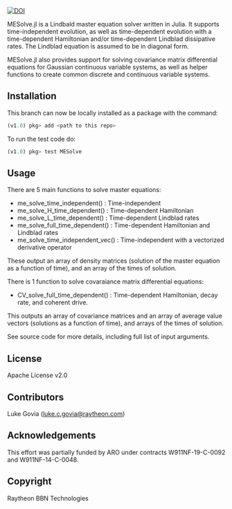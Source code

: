 [![DOI](https://zenodo.org/badge/DOI/10.5281/zenodo.3743496.svg)](https://doi.org/10.5281/zenodo.3743496)

MESolve.jl is a Lindbald master equation solver written in Julia. It supports time-independent evolution, as well as time-dependent evolution with a time-dependent Hamiltonian and/or time-dependent Lindblad dissipative rates. The Lindblad equation is assumed to be in diagonal form.

MESolve.jl also provides support for solving covariance matrix differential equations for Gaussian continuous variable systems, as well as helper functions to create common discrete and continuous variable systems.


## Installation
This branch can now be locally installed as a package with the command:
```julia
(v1.0) pkg> add <path to this repo>
```

To run the test code do:
```julia
(v1.0) pkg> test MESolve
```

## Usage
There are 5 main functions to solve master equations:

* me_solve_time_independent() : Time-independent
* me_solve_H_time_dependent() : Time-dependent Hamiltonian
* me_solve_L_time_dependent() : Time-dependent Lindblad rates
* me_solve_full_time_dependent() : Time-dependent Hamiltonian and Lindblad rates
* me_solve_time_independent_vec() : Time-independent with a vectorized derivative operator

These output an array of density matrices (solution of the master equation as a function of time), and an array of the times of solution.

There is 1 function to solve covaraiance matrix differential equations:

* CV_solve_full_time_dependent() : Time-dependent Hamiltonian, decay rate, and coherent drive.

This outputs an array of covariance matrices and an array of average value vectors (solutions as a function of time), and arrays of the times of solution.

See source code for more details, including full list of input arguments.

## License
Apache License v2.0

## Contributors
Luke Govia (luke.c.govia@raytheon.com)

## Acknowledgements
This effort was partially funded by ARO under contracts W911NF-19-C-0092 and W911NF-14-C-0048.

## Copyright
Raytheon BBN Technologies
